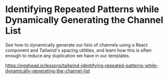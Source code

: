 # Identifying Repeated Patterns while Dynamically Generating the Channel List

See how to dynamically generate our lists of channels using a React component and Tailwind's spacing utilities, and learn how this is often enough to reduce any duplication we have in our templates.

https://egghead.io/lessons/tailwind-identifying-repeated-patterns-while-dynamically-generating-the-channel-list
